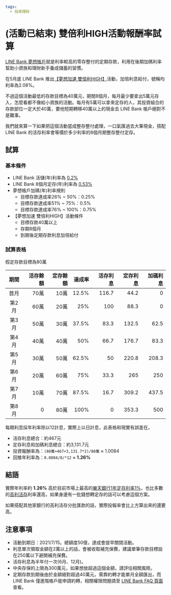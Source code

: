 ```yaml
tags:
  - 投資理財
```

# (活動已結束) 雙倍利HIGH活動報酬率試算

[LINE Bank 夢想帳戶](https://www.linebank.com.tw/products/detail/01010050001)就是利率較高的零存整付的定期存款，利用在後期加碼利率幫助小資族和理財新手養成儲蓄的習慣。

在5月底 LINE Bank 推出[【夢想加速 雙倍利HIGH】](https://www.linebank.com.tw/notice/events/1187209)活動，加倍利息給付，號稱均利率為2.08%。

不過這個活動最低的存款目標為40萬元，期間8個月，每月最少要拿出5萬元存入，怎麼看都不像給小資族的活動。每月有5萬可以拿來定存的人，其投資組合的存款部位一定大於40萬，要他短期轉移40萬以上的現金去 LINE Bank 帳戶絕對不是難事。

我們就來算一下如果把這個活動當成整存整付處理，一口氣匯過去大筆現金，搭配 LINE Bank 的活存利率會等價於多少利率的8個月期整存整付定存。

## 試算

### 基本條件

- LINE Bank 活儲(年)利率為 [0.2%](https://www.linebank.com.tw/products/detail/01010010001)
- LINE Bank 8個月定存(年)利率為 [0.53%](https://img.linebank.com.tw/cms/resource/products/1186790_1274.html)
- 夢想帳戶加碼(年)利率規則
  - 目標存款達成率26% ~ 50%：0.25%
  - 目標存款達成率51% ~ 75%：0.5%
  - 目標存款達成率76% ~ 100%：0.75%
- 【夢想加速 雙倍利HIGH】活動條件
  - 目標存款40萬以上
  - 存期8個月
  - 到期後定期存款利息加倍給付

### 試算表格

假定存款目標為80萬

<div class="table-wrapper">

期間|活存餘額|定存餘額|達成率|活存利息|定存利息|加碼利息
:---:|---:|---:|---:|---:|---:|---:
首月|70萬|10萬|12.5%|116.7|44.2|0
第2月|60萬|20萬|25%|100|88.3|0
第3月|50萬|30萬|37.5%|83.3|132.5|62.5
第4月|40萬|40萬|50%|66.7|176.7|83.3
第5月|30萬|50萬|62.5%|50|220.8|208.3
第6月|20萬|60萬|75%|33.3|265|250
第7月|10萬|70萬|87.5%|16.7|309.2|437.5
第8月|0|80萬|100%|0|353.3|500

</div>

每期利息採年利率除以12計息，實際上以日計息，此表格和現實有誤差在。

- 活存利息總合：約467元
- 定存利息和加碼利息總合：約3,131.7元
- 投資報酬率為：`(80萬+467+3,131.7*2)/80萬` ≈ 1.0084
- 回推年利率為：`0.0084/8/*12` ≈ **1.26%**

## 結語

實際年利率約 **1.26%** 高於目前市場上最高的[樂天銀行1年定存利率1%](https://www.rakuten-bank.com.tw/portal/product/interest)，也比多數的[高利活存](/articles/high-interest-rate.html)利率還高，如果身邊有一批錢想轉定存的話可以考慮這個方案。

如果搭配其他家銀行的高利活存分批匯款的話，實際投報率會比上方算出來的還要高。

## 注意事項

- 活動到期日：2021/7/15。總額度50億，達成會提早關閉活動。
- 利息單次領取金額在2萬以上的話，會被收取補充保費，建議單筆存款目標設在250萬以下避開補充保費。
- 活存利息為半年付一次(6月、12月)。
- 中央存保的上限為300萬元，如果想放超過這個金額，請評估相關風險。
- 定期存款到期後由於金額絕對超過40萬元，需靠約轉才能單月全額匯出，而 LINE Bank 僅進階帳戶能申請約轉，相關權限問題請至 [LINE Bank FAQ 頁面](https://www.linebank.com.tw/support/faq/category/01)查看。
